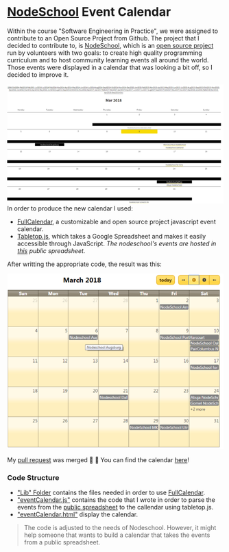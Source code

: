 # [NodeSchool](https://github.com/stathoula/nodeschool.github.io) Event Calendar 
Within the course "Software Engineering in Practice", we were assigned to contribute to an Open Source Project from Github.
The project that I decided to contribute to, is [NodeSchool](https://nodeschool.io), which is an [open source project](https://github.com/nodeschool/nodeschool.github.io) run by volunteers with two goals: to create high quality programming curriculum and to host community learning events all around the world. Those events were displayed in a calendar that was looking a bit off, so I decided to improve it.

<img src="https://github.com/stathoula/NodeSchool_Event_Calendar/blob/master/oldCalendar.PNG"> <br>
In order to produce the new calendar I used:
- [FullCalendar](https://fullcalendar.io/), a customizable and open source project javascript event calendar. 
- [Tabletop.js](https://www.npmjs.com/package/tabletop), which takes a Google Spreadsheet and makes it easily accessible through JavaScript. *The nodeschool's events are hosted in [this](https://docs.google.com/spreadsheets/d/1swvC909BzbpToZLePM6whDvmXavaxEG6eT257dVf-bY/pubhtml) public spreadsheet.*

After writting the appropriate code, the result was this:

<img src="https://github.com/stathoula/NodeSchool_Event_Calendar/blob/master/newCalendar.PNG">

My [pull request](https://github.com/nodeschool/nodeschool.github.io/pull/616) was merged :tada: :tada: 
You can find the calendar [here](https://nodeschool.io/events.html)!

### Code Structure 
- ["Lib" Folder](https://github.com/stathoula/NodeSchool_Event_Calendar/tree/master/lib) contains the files needed in order to use [FullCalendar](https://fullcalendar.io/).
- ["eventCalendar.js"](https://github.com/stathoula/NodeSchool_Event_Calendar/blob/master/eventCalendar.js) contains the code that I wrote in order to parse the events from the [public spreadsheet](https://docs.google.com/spreadsheets/d/1swvC909BzbpToZLePM6whDvmXavaxEG6eT257dVf-bY/pubhtml) to the callendar using tabletop.js.
- ["eventCalendar.html"](https://github.com/stathoula/NodeSchool_Event_Calendar/blob/master/eventCalendar.html) display the calendar.

> The code is adjusted to the needs of Nodeschool. 
> However, it might help someone that wants to build 
> a calendar that takes the events from a public spreadsheet.
